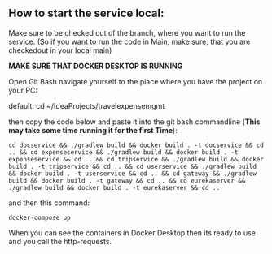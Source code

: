 ## How to start the service local:

Make sure to be checked out of the branch, where you want to run the service. (So if you want to run the code in Main, make sure, that you are checkedout in your local main)

**MAKE SURE THAT DOCKER DESKTOP IS RUNNING**

Open Git Bash
navigate yourself to the place where you have the project on your PC:

default: cd ~/IdeaProjects/travelexpensemgmt

then copy the code below and paste it into the git bash commandline (**This may take some time running it for the first Time**):

`cd docservice && ./gradlew build && docker build . -t docservice && cd .. && cd expenseservice && ./gradlew build && docker build . -t expenseservice && cd .. && cd tripservice && ./gradlew build && docker build . -t tripservice && cd .. && cd userservice && ./gradlew build && docker build . -t userservice && cd .. && cd gateway && ./gradlew build && docker build . -t gateway && cd .. && cd eurekaserver && ./gradlew build && docker build . -t eurekaserver && cd ..
`

and then this command:

`docker-compose up`

When you can see the containers in Docker Desktop then its ready to use and you call the http-requests.

